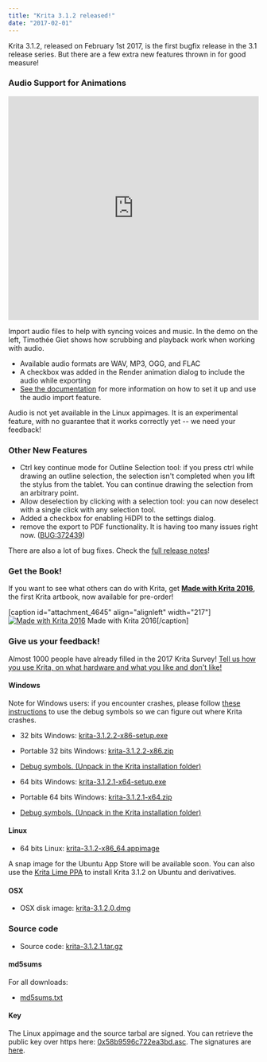 ```yaml
---
title: "Krita 3.1.2 released!"
date: "2017-02-01"
---
```


Krita 3.1.2, released on February 1st 2017, is the first bugfix release in the 3.1 release series. But there are a few extra new features thrown in for good measure!

### Audio Support for Animations

<iframe src="https://www.youtube.com/embed/s08oHOjxo84" width="100%" height="450" frameborder="0" allowfullscreen="allowfullscreen"></iframe>

Import audio files to help with syncing voices and music. In the demo on the left, Timothée Giet shows how scrubbing and playback work when working with audio.

- Available audio formats are WAV, MP3, OGG, and FLAC
- A checkbox was added in the Render animation dialog to include the audio while exporting
- [See the documentation](https://docs.krita.org/Audio_for_Animation) for more information on how to set it up and use the audio import feature.

Audio is not yet available in the Linux appimages. It is an experimental feature, with no guarantee that it works correctly yet -- we need your feedback!

### Other New Features

- Ctrl key continue mode for Outline Selection tool: if you press ctrl while drawing an outline selection, the selection isn't completed when you lift the stylus from the tablet. You can continue drawing the selection from an arbitrary point.
- Allow deselection by clicking with a selection tool: you can now deselect with a single click with any selection tool.
- Added a checkbox for enabling HiDPI to the settings dialog.
- remove the export to PDF functionality. It is having too many issues right now. ([BUG:372439](https://bugs.kde.org/show_bug.cgi?id=372439))

There are also a lot of bug fixes. Check the [full release notes](https://krita.org/en/release-notes-for-3-1-2/)!

### Get the Book!

If you want to see what others can do with Krita, get [**Made with Krita 2016**](https://krita.org/en/item/made-with-krita-2016-the-krita-artbook/), the first Krita artbook, now available for pre-order!

\[caption id="attachment\_4645" align="alignleft" width="217"\][![Made with Krita 2016](../images/cover_small-217x300.png)](https://krita.org/wp-content/uploads/2016/12/cover_small.png) Made with Krita 2016\[/caption\]

### Give us your feedback!

Almost 1000 people have already filled in the 2017 Krita Survey! [Tell us how you use Krita, on what hardware and what you like and don't like!](https://goo.gl/forms/9SUIE7xwszu2T7RB3)

#### Windows

Note for Windows users: if you encounter crashes, please follow [these instructions](https://docs.krita.org/Dr._Mingw_debugger) to use the debug symbols so we can figure out where Krita crashes.

- 32 bits Windows: [krita-3.1.2.2-x86-setup.exe](http://download.kde.org/stable/krita/3.1.2/krita-3.1.2.2-x86-setup.exe)
- Portable 32 bits Windows: [krita-3.1.2.2-x86.zip](http://download.kde.org/stable/krita/3.1.2/krita-3.1.2.2-x86.zip)
- [Debug symbols. (Unpack in the Krita installation folder)](http://download.kde.org/stable/krita/3.1.2/krita-3.1.2.2-x86-dbg.zip)

- 64 bits Windows: [krita-3.1.2.1-x64-setup.exe](http://download.kde.org/stable/krita/3.1.2/krita-3.1.2.1-x64-setup.exe)
- Portable 64 bits Windows: [krita-3.1.2.1-x64.zip](http://download.kde.org/stable/krita/3.1.2/krita-3.1.2.1-x64.zip)
- [Debug symbols. (Unpack in the Krita installation folder)](http://download.kde.org/stable/krita/3.1.2/krita-3.1.2.1-x64-dbg.zip)

#### Linux

- 64 bits Linux: [krita-3.1.2-x86\_64.appimage](http://download.kde.org/stable/krita/3.1.2/krita-3.1.2-x86_64.appimage)

A snap image for the Ubuntu App Store will be available soon. You can also use the [Krita Lime PPA](https://launchpad.net/~kritalime/+archive/ubuntu/ppa) to install Krita 3.1.2 on Ubuntu and derivatives.

#### OSX

- OSX disk image: [krita-3.1.2.0.dmg](http://download.kde.org/stable/krita/3.1.2/krita-3.1.2.0.dmg)

### Source code

- Source code: [krita-3.1.2.1.tar.gz](http://download.kde.org/stable/krita/3.1.2/krita-3.1.2.1.tar.gz)

#### md5sums

For all downloads:

- [md5sums.txt](http://download.kde.org/stable/krita/3.1.2/md5sums.txt)

#### Key

The Linux appimage and the source tarbal are signed. You can retrieve the public key over https here: [0x58b9596c722ea3bd.asc](https://share.kde.org/index.php/s/fJ99V5mZvuyD0z8). The signatures are [here](http://download.kde.org/stable/krita/3.1.2).
